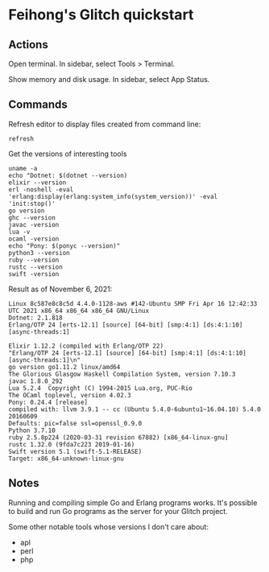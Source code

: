 # Feihong's Glitch quickstart

## Actions

Open terminal. In sidebar, select Tools > Terminal.

Show memory and disk usage. In sidebar, select App Status.

## Commands

Refresh editor to display files created from command line:

    refresh

Get the versions of interesting tools

```
uname -a
echo "Dotnet: $(dotnet --version)
elixir --version
erl -noshell -eval 'erlang:display(erlang:system_info(system_version))' -eval 'init:stop()'
go version
ghc --version
javac -version
lua -v
ocaml -version
echo "Pony: $(ponyc --version)"
python3 --version
ruby --version
rustc --version
swift -version
```

Result as of November 6, 2021:

```
Linux 8c587e8c8c5d 4.4.0-1128-aws #142-Ubuntu SMP Fri Apr 16 12:42:33 UTC 2021 x86_64 x86_64 x86_64 GNU/Linux
Dotnet: 2.1.818
Erlang/OTP 24 [erts-12.1] [source] [64-bit] [smp:4:1] [ds:4:1:10] [async-threads:1]

Elixir 1.12.2 (compiled with Erlang/OTP 22)
"Erlang/OTP 24 [erts-12.1] [source] [64-bit] [smp:4:1] [ds:4:1:10] [async-threads:1]\n"
go version go1.11.2 linux/amd64
The Glorious Glasgow Haskell Compilation System, version 7.10.3
javac 1.8.0_292
Lua 5.2.4  Copyright (C) 1994-2015 Lua.org, PUC-Rio
The OCaml toplevel, version 4.02.3
Pony: 0.24.4 [release]
compiled with: llvm 3.9.1 -- cc (Ubuntu 5.4.0-6ubuntu1~16.04.10) 5.4.0 20160609
Defaults: pic=false ssl=openssl_0.9.0
Python 3.7.10
ruby 2.5.8p224 (2020-03-31 revision 67882) [x86_64-linux-gnu]
rustc 1.32.0 (9fda7c223 2019-01-16)
Swift version 5.1 (swift-5.1-RELEASE)
Target: x86_64-unknown-linux-gnu
```

## Notes

Running and compiling simple Go and Erlang programs works. It's possible to build and run Go programs as the server for your Glitch project.

Some other notable tools whose versions I don't care about:

- apl
- perl
- php
